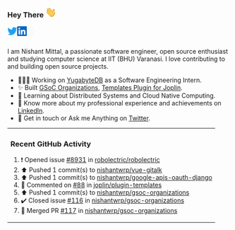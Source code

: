 ### Hey There <img src="./assets/wave.gif" width="25px">
<a href="http://urls.nishantwrp.com/github-to-twitter" target="_blank">
  <img align="left" alt="Nishant's Twitter" width="22px" src="./assets/twitter.svg" />
</a>
<a href="http://urls.nishantwrp.com/github-to-linkedin" target="_blank">
  <img align="left" alt="Nishant's LinkedIn" width="22px" src="./assets/linkedin.svg" />
</a>
<a href="http://urls.nishantwrp.com/github-to-site" target="_blank">
  <img align="left" alt="Nishant's Site" width="22px" src="./assets/globe.svg" />
</a>
<br /><br />

I am Nishant Mittal, a passionate software engineer, open source enthusiast and studying computer science at IIT (BHU) Varanasi. I love contributing to and building open source projects.

- 👨🏽‍💻 Working on [YugabyteDB](https://www.github.com/yugabyte) as a Software Engineering Intern.
- ✨ Built [GSoC Organizations](https://www.gsocorganizations.dev/), [Templates Plugin for Joplin](https://github.com/joplin/plugin-templates).
- 🌱 Learning about Distributed Systems and Cloud Native Computing.
- 🚀 Know more about my professional experience and achievements on [LinkedIn](http://urls.nishantwrp.com/github-to-linkedin).
- 💬 Get in touch or Ask me Anything on [Twitter](http://urls.nishantwrp.com/github-to-twitter).

<table><tr>
  
<td valign="top" width="100%">

### Recent GitHub Activity
<!--RECENT_ACTIVITY:start-->
1. ❗️ Opened issue [#8931](https://github.com/robolectric/robolectric/issues/8931) in [robolectric/robolectric](https://github.com/robolectric/robolectric)<br>
2. ⬆️ Pushed 1 commit(s) to [nishantwrp/vue-gitalk](https://github.com/nishantwrp/vue-gitalk)<br>
3. ⬆️ Pushed 1 commit(s) to [nishantwrp/google-apis-oauth-django](https://github.com/nishantwrp/google-apis-oauth-django)<br>
4. 💬 Commented on [#88](https://github.com/joplin/plugin-templates/issues/88#issuecomment-1984413624) in [joplin/plugin-templates](https://github.com/joplin/plugin-templates)<br>
5. ⬆️ Pushed 1 commit(s) to [nishantwrp/gsoc-organizations](https://github.com/nishantwrp/gsoc-organizations)<br>
6. ✔️ Closed issue [#116](https://github.com/nishantwrp/gsoc-organizations/issues/116) in [nishantwrp/gsoc-organizations](https://github.com/nishantwrp/gsoc-organizations)<br>
7. 🎉 Merged PR [#117](https://github.com/nishantwrp/gsoc-organizations/pull/117) in [nishantwrp/gsoc-organizations](https://github.com/nishantwrp/gsoc-organizations)<br>
<!--RECENT_ACTIVITY:end-->

</td>
</tr></table>
